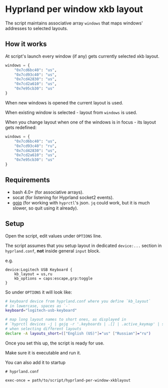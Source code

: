 # Hyprland per window xkb layout

The script maintains associative array `windows` that maps windows' addresses to selected layouts.

## How it works

At script's launch every window (if any) gets currently selected xkb layout.

```python
windows = {
    "0x7cd6bc40": "us",
    "0x7cd93c40": "us",
    "0x7cd42830": "us",
    "0x7cd2a610": "us",
    "0x7e95cb30": "us"
}
```

When new windows is opened the current layout is used.

When existing window is selected - layout from `windows` is used.

When you change layout when one of the windows is in focus - its layout gets redefined:


```python
windows = {
    "0x7cd6bc40": "us",
    "0x7cd93c40": "ru",
    "0x7cd42830": "us",
    "0x7cd2a610": "us",
    "0x7e95cb30": "us"
}
```

## Requirements

* bash 4.0+ (for associative arrays).
* socat (for listening for Hyprland socket2 events).
* [gojq](https://github.com/itchyny/gojq) (for working with `hyprctl`'s json. `jq` could work, but it is much slower, so quit using it already).

## Setup

Open the script, edit values under `OPTIONS` line.

The script assumes that you setup layout in dedicated `device:...` section in `hyprland.conf`, **not** inside general `input` block.

e.g.

```
device:Logitech USB Keyboard {
    kb_layout = us,ru
    kb_options = caps:escape,grp:toggle
}
```

So under `OPTIONS` it will look like:

```sh
# keyboard device from hyprland.conf where you define `kb_layout`
# in lowercase, spaces as `-`
keyboard="logitech-usb-keyboard"

# map long layout names to short ones, as displayed in
# `hyprctl devices -j | gojq -r '.keyboards | .[] | .active_keymap' | sort -u`
# when selecting different layouts
declare -A layouts_short=(["English (US)"]="us" ["Russian"]="ru")
```

Once you set this up, the script is ready for use.

Make sure it is executable and run it.

You can also add it to startup

```
# hyprland.conf

exec-once = path/to/script/hyprland-per-window-xkblayout
```
